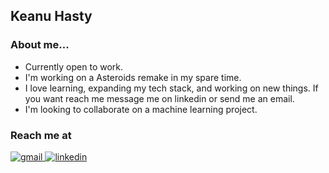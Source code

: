 ## Keanu Hasty

### About me...
- Currently open to work.
- I'm working on a Asteroids remake in my spare time.
- I love learning, expanding my tech stack, and working on new things. If you want reach me message me on linkedin or send me an email.
- I'm looking to collaborate on a machine learning project.

### Reach me at
<a href="mailto:keanu.hasty@gmail.com" target="_blank">
<img src=https://img.shields.io/badge/Gmail-D14836?style=for-the-badge&logo=gmail&logoColor=white alt=gmail style="margin-bottom: 5px;" />
</a>
<a href="https://www.linkedin.com/in/keanu-hasty/" target="_blank">
<img src=https://img.shields.io/badge/linkedin-%231E77B5.svg?&style=for-the-badge&logo=linkedin&logoColor=white alt=linkedin style="margin-bottom: 5px;" />
</a>



<!--
**hastyk52/hastyk52** is a ✨ _special_ ✨ repository because its `README.md` (this file) appears on your GitHub profile.

Here are some ideas to get you started:

- 🔭 I’m currently working on ...
- 🌱 I’m currently learning ...
- 👯 I’m looking to collaborate on ...
- 🤔 I’m looking for help with ...
- 💬 Ask me about ...
- 📫 How to reach me: ...
- 😄 Pronouns: ...
- ⚡ Fun fact: ...
-->
